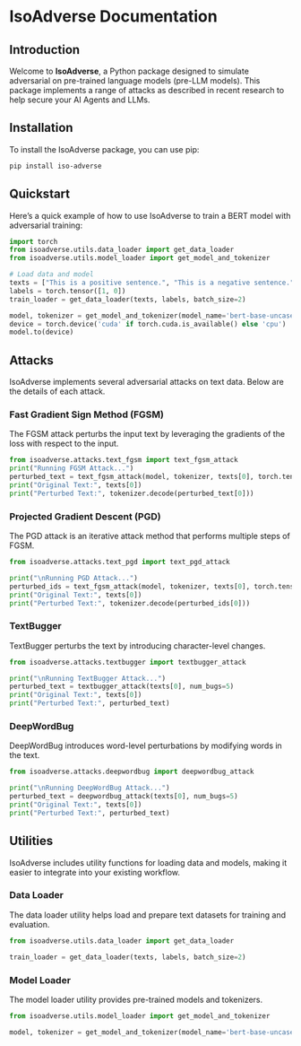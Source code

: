 # IsoAdverse Documentation

## Introduction

Welcome to **IsoAdverse**, a Python package designed to simulate adversarial on pre-trained language models (pre-LLM models). This package implements a range of attacks as described in recent research to help secure your AI Agents and LLMs.

## Installation

To install the IsoAdverse package, you can use pip:

```bash
pip install iso-adverse
```

## Quickstart

Here’s a quick example of how to use IsoAdverse to train a BERT model with adversarial training:

```python
import torch
from isoadverse.utils.data_loader import get_data_loader
from isoadverse.utils.model_loader import get_model_and_tokenizer

# Load data and model
texts = ["This is a positive sentence.", "This is a negative sentence."]
labels = torch.tensor([1, 0])
train_loader = get_data_loader(texts, labels, batch_size=2)

model, tokenizer = get_model_and_tokenizer(model_name='bert-base-uncased')
device = torch.device('cuda' if torch.cuda.is_available() else 'cpu')
model.to(device)
```

## Attacks

IsoAdverse implements several adversarial attacks on text data. Below are the details of each attack.

### Fast Gradient Sign Method (FGSM)

The FGSM attack perturbs the input text by leveraging the gradients of the loss with respect to the input.

```python
from isoadverse.attacks.text_fgsm import text_fgsm_attack
print("Running FGSM Attack...")
perturbed_text = text_fgsm_attack(model, tokenizer, texts[0], torch.tensor([labels[0]]), epsilon=0.3)
print("Original Text:", texts[0])
print("Perturbed Text:", tokenizer.decode(perturbed_text[0]))
```

### Projected Gradient Descent (PGD)

The PGD attack is an iterative attack method that performs multiple steps of FGSM.

```python
from isoadverse.attacks.text_pgd import text_pgd_attack

print("\nRunning PGD Attack...")
perturbed_ids = text_fgsm_attack(model, tokenizer, texts[0], torch.tensor([labels[0]]), epsilon=0.3)
print("Original Text:", texts[0])
print("Perturbed Text:", tokenizer.decode(perturbed_ids[0]))
```

### TextBugger

TextBugger perturbs the text by introducing character-level changes.

```python
from isoadverse.attacks.textbugger import textbugger_attack

print("\nRunning TextBugger Attack...")
perturbed_text = textbugger_attack(texts[0], num_bugs=5)
print("Original Text:", texts[0])
print("Perturbed Text:", perturbed_text)
```

### DeepWordBug

DeepWordBug introduces word-level perturbations by modifying words in the text.

```python
from isoadverse.attacks.deepwordbug import deepwordbug_attack

print("\nRunning DeepWordBug Attack...")
perturbed_text = deepwordbug_attack(texts[0], num_bugs=5)
print("Original Text:", texts[0])
print("Perturbed Text:", perturbed_text)
```


## Utilities

IsoAdverse includes utility functions for loading data and models, making it easier to integrate into your existing workflow.

### Data Loader

The data loader utility helps load and prepare text datasets for training and evaluation.

```python
from isoadverse.utils.data_loader import get_data_loader

train_loader = get_data_loader(texts, labels, batch_size=2)
```

### Model Loader

The model loader utility provides pre-trained models and tokenizers.

```python
from isoadverse.utils.model_loader import get_model_and_tokenizer

model, tokenizer = get_model_and_tokenizer(model_name='bert-base-uncased')
```

